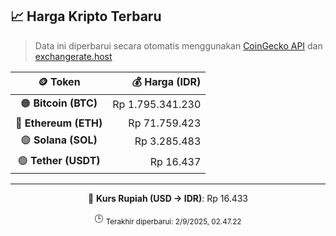 

<!-- HARGA_KRIPTO -->
## 📈 Harga Kripto Terbaru

> Data ini diperbarui secara otomatis menggunakan [CoinGecko API](https://www.coingecko.com/) dan [exchangerate.host](https://exchangerate.host/)

<div align="center">

| 🪙 Token | 💰 Harga (IDR) |
|:------:|---------------:|
| 🟠 **Bitcoin (BTC)**   | Rp 1.795.341.230 |
| 🔵 **Ethereum (ETH)**  | Rp 71.759.423 |
| 🟣 **Solana (SOL)**    | Rp 3.285.483 |
| 🟢 **Tether (USDT)**   | Rp 16.437 |

---

💱 **Kurs Rupiah (USD → IDR)**: Rp 16.433

🕒 <sub>Terakhir diperbarui: 2/9/2025, 02.47.22</sub>

</div>
<!-- /HARGA_KRIPTO -->